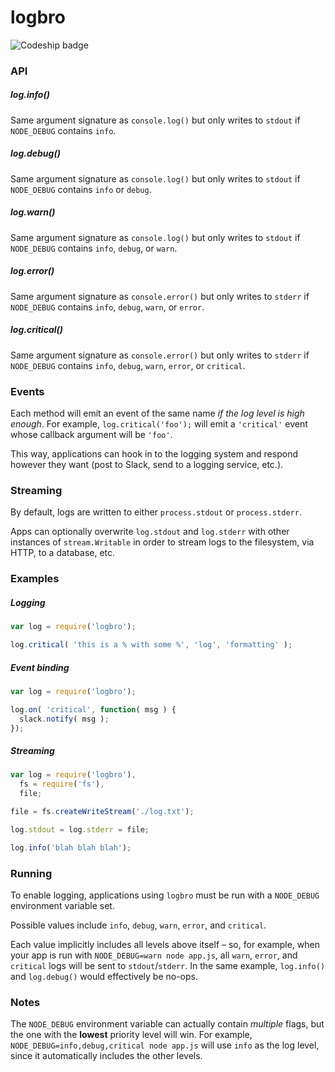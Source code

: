 logbro
========

![Codeship badge](https://codeship.com/projects/ec774770-ce48-0132-5c66-12a910c0e38c/status?branch=master)


### API

##### log.info()

Same argument signature as `console.log()` but only writes to `stdout` if `NODE_DEBUG` contains `info`.

##### log.debug()

Same argument signature as `console.log()` but only writes to `stdout` if `NODE_DEBUG` contains `info` or `debug`.

##### log.warn()

Same argument signature as `console.log()` but only writes to `stdout` if `NODE_DEBUG` contains `info`, `debug`, or `warn`.

##### log.error()

Same argument signature as `console.error()` but only writes to `stderr` if `NODE_DEBUG` contains `info`, `debug`, `warn`, or `error`.

##### log.critical()

Same argument signature as `console.error()` but only writes to `stderr` if `NODE_DEBUG` contains `info`, `debug`, `warn`, `error`, or `critical`.

### Events

Each method will emit an event of the same name *if the log level is high enough*. For example, `log.critical('foo');` will emit a `'critical'` event whose callback argument will be `'foo'`.

This way, applications can hook in to the logging system and respond however they want (post to Slack, send to a logging service, etc.).

### Streaming

By default, logs are written to either `process.stdout` or `process.stderr`.

Apps can optionally overwrite `log.stdout` and `log.stderr` with other instances of `stream.Writable` in order to stream logs to the filesystem, via HTTP, to a database, etc.

### Examples

##### Logging

```js
var log = require('logbro');

log.critical( 'this is a % with some %', 'log', 'formatting' );
```

##### Event binding

```js
var log = require('logbro');

log.on( 'critical', function( msg ) {
  slack.notify( msg );
});
```

##### Streaming

```js
var log = require('logbro'),
  fs = require('fs'),
  file;

file = fs.createWriteStream('./log.txt');

log.stdout = log.stderr = file;

log.info('blah blah blah');
```

### Running

To enable logging, applications using `logbro` must be run with a `NODE_DEBUG`
environment variable set.

Possible values include `info`, `debug`, `warn`, `error`, and `critical`.

Each value implicitly includes all levels above itself – so, for example, when
your app is run with `NODE_DEBUG=warn node app.js`, all `warn`, `error`, and
`critical` logs will be sent to `stdout`/`stderr`. In the same example,
`log.info()` and `log.debug()` would effectively be no-ops.

### Notes

The `NODE_DEBUG` environment variable can actually contain *multiple* flags,
but the one with the **lowest** priority level will win. For example,
`NODE_DEBUG=info,debug,critical node app.js` will use `info` as the log level,
since it automatically includes the other levels.
